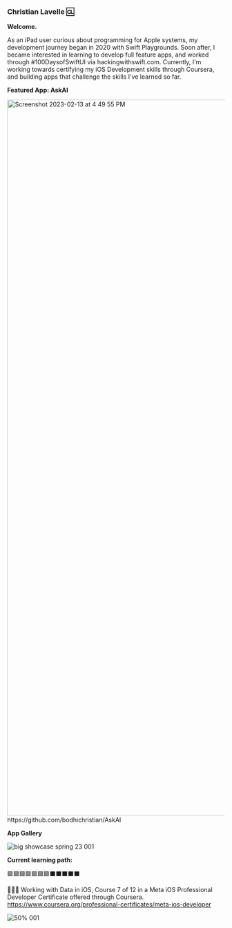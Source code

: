 ### Christian Lavelle 🆑

<b>Welcome.</b>


As an iPad user curious about programming for Apple systems, my development journey began in 2020 with Swift Playgrounds. Soon after, I became interested in learning to develop full feature apps, and worked through #100DaysofSwiftUI via hackingwithswift.com. Currently, I'm working towards certifying my iOS Development skills through Coursera, and building apps that challenge the skills I've learned so far.


<b>Featured App: AskAI </b>

<img width="1660" alt="Screenshot 2023-02-13 at 4 49 55 PM" src="https://user-images.githubusercontent.com/110639779/226939618-4b5513e5-8f60-4e86-85a0-9685d3cd2e1e.png">
https://github.com/bodhichristian/AskAI


<b>App Gallery </b>

![big showcase spring 23 001](https://user-images.githubusercontent.com/110639779/226939118-7c64ecc5-9297-4536-bb55-747766773d79.jpeg)


<b>Current learning path:</b>

🟩🟩🟩🟩🟩🟩🟩⬛️⬛️⬛️⬛️⬛️


👨🏻‍💻 Working with Data in iOS, Course 7 of 12 in a Meta iOS Professional Developer Certificate offered through Coursera.
https://www.coursera.org/professional-certificates/meta-ios-developer

![50% 001](https://user-images.githubusercontent.com/110639779/227030915-e09878ad-33ad-4da3-9e46-d2b630f9b0e6.jpeg)

